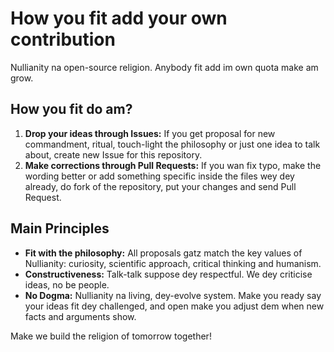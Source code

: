 # How you fit add your own contribution

Nullianity na open-source religion. Anybody fit add im own quota make am grow.

## How you fit do am?

1. **Drop your ideas through Issues:** If you get proposal for new commandment, ritual, touch-light the philosophy or just one idea to talk about, create new Issue for this repository.  
2. **Make corrections through Pull Requests:** If you wan fix typo, make the wording better or add something specific inside the files wey dey already, do fork of the repository, put your changes and send Pull Request.

## Main Principles

- **Fit with the philosophy:** All proposals gatz match the key values of Nullianity: curiosity, scientific approach, critical thinking and humanism.  
- **Constructiveness:** Talk-talk suppose dey respectful. We dey criticise ideas, no be people.  
- **No Dogma:** Nullianity na living, dey-evolve system. Make you ready say your ideas fit dey challenged, and open make you adjust dem when new facts and arguments show.

Make we build the religion of tomorrow together!